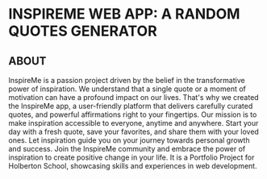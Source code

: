 # INSPIREME WEB APP: A RANDOM QUOTES GENERATOR

## ABOUT 
InspireMe is a passion project driven by the belief in the transformative power of inspiration.
We understand that a single quote or a moment of motivation can have a profound impact on our lives.
That's why we created the InspireMe app, a user-friendly platform that delivers carefully curated quotes,
and powerful affirmations right to your fingertips.
Our mission is to make inspiration accessible to everyone, anytime and anywhere.
Start your day with a fresh quote, save your favorites, and share them with your loved ones.
Let inspiration guide you on your journey towards personal growth and success.
Join the InspireMe community and embrace the power of inspiration to create positive change in your life.
It is a Portfolio Project for Holberton School, showcasing skills and experiences in web development.

